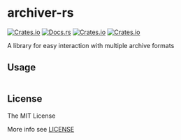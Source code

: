 # archiver-rs

[![Crates.io](https://img.shields.io/crates/v/archiver)](http://crates.io/crates/archiver)
[![Docs.rs](https://docs.rs/archiver/badge.svg)](https://docs.rs/archiver)
[![Crates.io](https://img.shields.io/crates/d/archiver)](http://crates.io/crates/archiver)
[![Crates.io](https://img.shields.io/crates/l/archiver)](https://github.com/JoyMoe/archiver-rs/blob/master/LICENSE)

A library for easy interaction with multiple archive formats

## Usage

```rust

```

## License

The MIT License

More info see [LICENSE](LICENSE)
